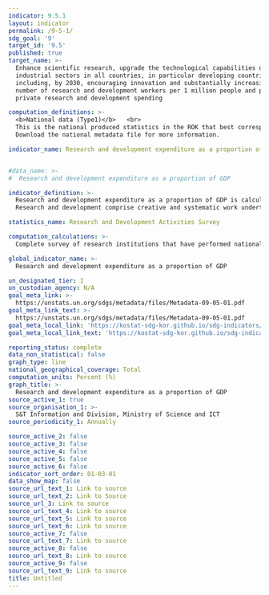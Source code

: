 ```yaml
---
indicator: 9.5.1
layout: indicator
permalink: /9-5-1/
sdg_goal: '9'
target_id: '9.5'
published: true
target_name: >-
  Enhance scientific research, upgrade the technological capabilities of
  industrial sectors in all countries, in particular developing countries,
  including, by 2030, encouraging innovation and substantially increasing the
  number of research and development workers per 1 million people and public and
  private research and development spending

computation_definitions: >-
  <b>National data (Type1)</b>   <br>
  This is the national produced statistics in the ROK that best corresponds to the definition of UN SDGs indicators. <br>
  Download the national metadata file for more information.

indicator_name: Research and development expenditure as a proportion of GDP


#data_name: >-
#  Research and development expenditure as a proportion of GDP

indicator_definition: >-
  Research and development expenditure as a proportion of GDP is calculated by dividing total annual R&D expenditure in the public sector and the private sector such as businesses, public research institutes, and universities, by the year’s GDP. <br>
  Research and development comprise creative and systematic work undertaken in order to increase the stock of knowledge including knowledge of humankind, culture and society and to devise new applications of available knowledge(OECD Frascati Manual, 93)

statistics_name: Research and Development Activities Survey

computation_calculations: >-
  Complete survey of research institutions that have performed national research and development activities, where data are collected through post surveys (administrative data collection)

global_indicator_name: >-
  Research and development expenditure as a proportion of GDP

un_designated_tier: I
un_custodian_agency: N/A
goal_meta_link: >-
  https://unstats.un.org/sdgs/metadata/files/Metadata-09-05-01.pdf   
goal_meta_link_text: >-
  https://unstats.un.org/sdgs/metadata/files/Metadata-09-05-01.pdf   
goal_meta_local_link: 'https://kostat-sdg-kor.github.io/sdg-indicators/public/data/Metadata-09-05-01_ENG.pdf'
goal_meta_local_link_text: 'https://kostat-sdg-kor.github.io/sdg-indicators/public/data/Metadata-09-05-01_ENG.pdf'

reporting_status: complete
data_non_statistical: false
graph_type: line
national_geographical_coverage: Total
computation_units: Percent (%)
graph_title: >-
  Research and development expenditure as a proportion of GDP
source_active_1: true
source_organisation_1: >-
  S&T Information and Division, Ministry of Science and ICT
source_periodicity_1: Annually 

source_active_2: false
source_active_3: false
source_active_4: false
source_active_5: false
source_active_6: false
indicator_sort_order: 01-03-01
data_show_map: false
source_url_text_1: Link to source
source_url_text_2: Link to Source
source_url_3: Link to source
source_url_text_4: Link to source
source_url_text_5: Link to source
source_url_text_6: Link to source
source_active_7: false
source_url_text_7: Link to source
source_active_8: false
source_url_text_8: Link to source
source_active_9: false
source_url_text_9: Link to source
title: Untitled
---
```

